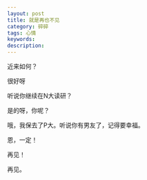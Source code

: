 ```yaml
---
layout: post
title: 就是再也不见
category: 碎碎
tags: 心情
keywords: 
description: 
---
```

  近来如何？

  很好呀

  听说你继续在N大读研？

  是的呀，你呢？

  哦，我保去了P大。听说你有男友了，记得要幸福。

  恩，一定！

  再见！

  再见。
